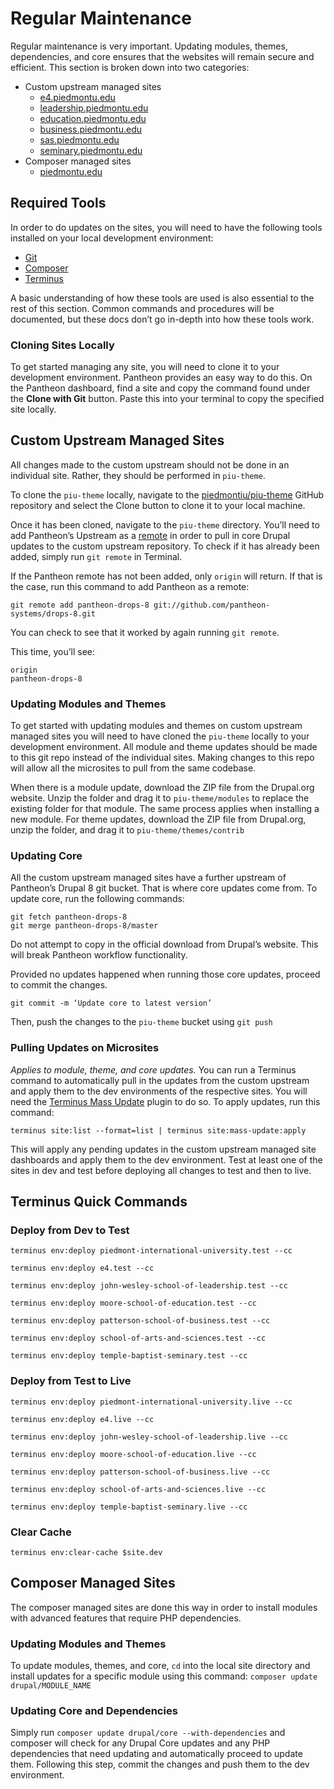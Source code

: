 # Regular Maintenance
Regular maintenance is very important. Updating modules, themes, dependencies, and core ensures that the websites will remain secure and efficient. This section is broken down into two categories:
- Custom upstream managed sites
	- [e4.piedmontu.edu](https://e4.piedmontu.edu)
	- [leadership.piedmontu.edu](https://leadership.piedmontu.edu)
	- [education.piedmontu.edu](https://education.piedmontu.edu)
	- [business.piedmontu.edu](https://business.piedmontu.edu)
	- [sas.piedmontu.edu](https://sas.piedmontu.edu)
	- [seminary.piedmontu.edu](https://seminary.piedmontu.edu)
- Composer managed sites
	- [piedmontu.edu](https://piedmontu.edu)

## Required Tools
In order to do updates on the sites, you will need to have the following tools installed on your local development environment:
- [Git](https://git-scm.com/)
- [Composer](https://getcomposer.org/)
- [Terminus](https://pantheon.io/docs/terminus/install)

A basic understanding of how these tools are used is also essential to the rest of this section. Common commands and procedures will be documented, but these docs don’t go in-depth into how these tools work.

### Cloning Sites Locally
To get started managing any site, you will need to clone it to your development environment. Pantheon provides an easy way to do this. On the Pantheon dashboard, find a site and copy the command found under the **Clone with Git** button. Paste this into your terminal to copy the specified site locally.

## Custom Upstream Managed Sites
All changes made to the custom upstream should not be done in an individual site. Rather, they should be performed in `piu-theme`.

To clone the `piu-theme` locally, navigate to the [piedmontiu/piu-theme](https://github.com/piedmontiu/piu-theme) GitHub repository and select the Clone button to clone it to your local machine.

Once it has been cloned, navigate to the `piu-theme` directory. You’ll need to add Pantheon’s Upstream as a [remote](https://git-scm.com/docs/git-remote) in order to pull in core Drupal updates to the custom upstream repository. To check if it has already been added, simply run `git remote` in Terminal.

If the Pantheon remote has not been added, only `origin` will return. If that is the case, run this command to add Pantheon as a remote:

```
git remote add pantheon-drops-8 git://github.com/pantheon-systems/drops-8.git
```

You can check to see that it worked by again running `git remote`.

This time, you’ll see:
```
origin
pantheon-drops-8
```

### Updating Modules and Themes
To get started with updating modules and themes on custom upstream managed sites you will need to have cloned the `piu-theme`  locally to your development environment. All module and theme updates should be made to this git repo instead of the individual sites. Making changes to this repo will allow all the microsites to pull from the same codebase.

When there is a module update, download the ZIP file from the Drupal.org website. Unzip the folder and drag it to `piu-theme/modules` to replace the existing folder for that module. The same process applies when installing a new module. For theme updates, download the ZIP file from Drupal.org, unzip the folder, and drag it to `piu-theme/themes/contrib`

### Updating Core
All the custom upstream managed sites have a further upstream of Pantheon’s Drupal 8 git bucket. That is where core updates come from. To update core, run the following commands:
```
git fetch pantheon-drops-8
git merge pantheon-drops-8/master
```
Do not attempt to copy in the official download from Drupal’s website. This will break Pantheon workflow functionality.

Provided no updates happened when running those core updates, proceed to commit the changes.
```
git commit -m ‘Update core to latest version’
```
Then, push the changes to the `piu-theme` bucket using `git push`

### Pulling Updates on Microsites
*Applies to module, theme, and core updates.*
You can run a Terminus command to automatically pull in the updates from the custom upstream and apply them to the dev environments of the respective sites. You will need the [Terminus Mass Update](https://github.com/pantheon-systems/terminus-mass-update) plugin to do so. To apply updates, run this command:
```
terminus site:list --format=list | terminus site:mass-update:apply
```
This will apply any pending updates in the custom upstream managed site dashboards and apply them to the dev environment. Test at least one of the sites in dev and test before deploying all changes to test and then to live.
## Terminus Quick Commands
### Deploy from Dev to Test
```
terminus env:deploy piedmont-international-university.test --cc
```
```
terminus env:deploy e4.test --cc
```
```
terminus env:deploy john-wesley-school-of-leadership.test --cc
```
```
terminus env:deploy moore-school-of-education.test --cc
```
```
terminus env:deploy patterson-school-of-business.test --cc
```
```
terminus env:deploy school-of-arts-and-sciences.test --cc
```
```
terminus env:deploy temple-baptist-seminary.test --cc
```

### Deploy from Test to Live
```
terminus env:deploy piedmont-international-university.live --cc
```
```
terminus env:deploy e4.live --cc
```
```
terminus env:deploy john-wesley-school-of-leadership.live --cc
```
```
terminus env:deploy moore-school-of-education.live --cc
```
```
terminus env:deploy patterson-school-of-business.live --cc
```
```
terminus env:deploy school-of-arts-and-sciences.live --cc
```
```
terminus env:deploy temple-baptist-seminary.live --cc
```
### Clear Cache
```
terminus env:clear-cache $site.dev
```

## Composer Managed Sites
The composer managed sites are done this way in order to install modules with advanced features that require PHP dependencies.

### Updating Modules and Themes
To update modules, themes, and core, `cd` into the local site directory and install updates for a specific module using this command: `composer update drupal/MODULE_NAME`

### Updating Core and Dependencies
Simply run `composer update drupal/core --with-dependencies` and composer will check for any Drupal Core updates and any PHP dependencies that need updating and automatically proceed to update them. Following this step, commit the changes and push them to the dev environment.